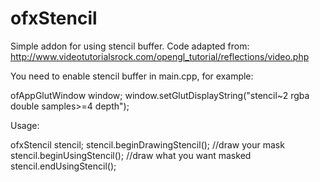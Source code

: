 ofxStencil
==========

Simple addon for using stencil buffer. Code adapted from:  
http://www.videotutorialsrock.com/opengl_tutorial/reflections/video.php  

You need to enable stencil buffer in main.cpp, for example:

ofAppGlutWindow window;
window.setGlutDisplayString("stencil~2 rgba double samples>=4 depth");

Usage:

ofxStencil stencil;
stencil.beginDrawingStencil();
//draw your mask
stencil.beginUsingStencil(); 
//draw what you want masked
stencil.endUsingStencil();
